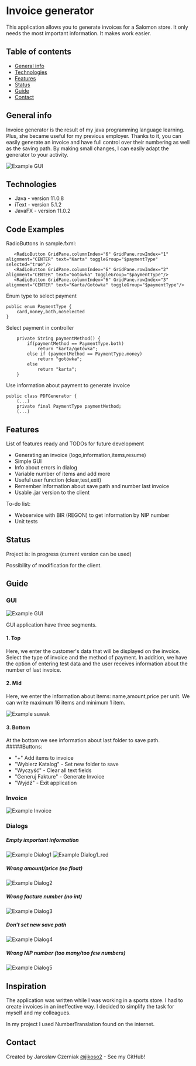# Invoice generator
> 
This application allows you to generate invoices for a Salomon store. It only needs the most important information. It makes work easier.

## Table of contents
* [General info](#general-info)
* [Technologies](#technologies)
* [Features](#features)
* [Status](#status)
* [Guide](#guide)
* [Contact](#contact)

## General info

Invoice generator is the result of my java programming language learning. 
Plus, she became useful for my previous employer. 
Thanks to it, you can easily generate an invoice and have full control over their numbering as well as the saving path. 
By making small changes, I can easily adapt the generator to your activity.

![Example GUI](./img_README/Small_GUI.png)

## Technologies
* Java - version 11.0.8
* iText - version 5.1.2
* JavaFX - version 11.0.2


## Code Examples
RadioButtons in sample.fxml:
```
   <RadioButton GridPane.columnIndex="6" GridPane.rowIndex="1" alignment="CENTER" text="Karta" toggleGroup="$paymentType" selected="true"/>
   <RadioButton GridPane.columnIndex="6" GridPane.rowIndex="2" alignment="CENTER" text="Gotówka" toggleGroup="$paymentType"/>
   <RadioButton GridPane.columnIndex="6" GridPane.rowIndex="3" alignment="CENTER" text="Karta/Gotówka" toggleGroup="$paymentType"/>
```
Enum type to select payment
```
public enum PaymentType {
    card,money,both,noSelected
}
```
Select payment in controller
```
    private String paymentMethod() {
        if(paymentMethod == PaymentType.both)
            return "karta/gotówka";
        else if (paymentMethod == PaymentType.money)
            return "gotówka";
        else
            return "karta";
    }
```
Use information about payment to generate invoice
```
public class PDFGenerator {
    (...)
    private final PaymentType paymentMethod;
    (...)
```
## Features
List of features ready and TODOs for future development
* Generating an invoice (logo,information,items,resume)
* Simple GUI
* Info about errors in dialog
* Variable number of items and add more
* Useful user function (clear,test,exit)
* Remember information about save path and number last invoice
* Usable .jar version to the client

To-do list:
* Webservice with BIR (REGON) to get information by NIP number
* Unit tests

## Status
Project is: in progress (current version can be used)

Possibility of modification for the client.

## Guide

### GUI
![Example GUI](./img_README/GUI_1.png)

GUI application have three segments.

#### 1. Top
Here, we enter the customer's data that will be displayed on the invoice.
Select the type of invoice and the method of payment. 
In addition, we have the option of entering test data and the user receives information about the number of last invoice.
#### 2. Mid
Here, we enter the information about items: name,amount,price per unit.
We can write maximum 16 items and minimum 1 item.

![Example suwak](./img_README/GUI_2.png)
#### 3. Bottom
At the bottom we see information about last folder to save path.
#####Buttons:
+ "+" Add items to invoice
+ "Wybierz Katalog" - Set new folder to save
+ "Wyczyść" - Clear all text fields
+ "Generuj Fakture" - Generate Invoice
+ "Wyjdź" - Exit application
### Invoice
![Example Invoice](./img_README/Invoice_1.PNG)

### Dialogs
##### Empty important information
![Example Dialog1](./img_README/Dialog_1.png)
![Example Dialog1_red](./img_README/Dialog_1_red.png)
##### Wrong amount/price (no float)
![Example Dialog2](./img_README/Dialog_2.png)
##### Wrong facture number (no int)
![Example Dialog3](./img_README/Dialog_3.png)
##### Don't set new save path
![Example Dialog4](./img_README/Dialog_4.png)
##### Wrong NIP number (too many/too few numbers)
![Example Dialog5](./img_README/Dialog_5.png)
## Inspiration

The application was written while I was working in a sports store. I had to create invoices in an ineffective way.
I decided to simplify the task for myself and my colleagues.

In my project I used NumberTranslation found on the internet.

## Contact
Created by Jarosław Czerniak [@jikoso2](https://github.com/jikoso2) - See my GitHub!